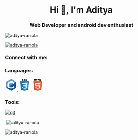 <h1 align="center">Hi 👋, I'm Aditya</h1>
<h3 align="center">Web Developer and android dev enthusiast</h3>

<p align="left"> <img
        src="https://komarev.com/ghpvc/?username=aditya-ramola&label=Profile%20views&color=0e75b6&style=flat"
        alt="aditya-ramola" /> </p>

<p align="left"> <a href="https://github.com/ryo-ma/github-profile-trophy"><img
            src="https://github-profile-trophy.vercel.app/?username=aditya-ramola" alt="aditya-ramola" /></a> </p>

<h3 align="left">Connect with me:</h3>
<p align="left">
</p>

<h3 align="left">Languages:</h3>
<p align="left"> <a href="https://www.cprogramming.com/" target="_blank" rel="noreferrer"> <img
            src="https://raw.githubusercontent.com/devicons/devicon/master/icons/c/c-original.svg" alt="c" width="40"
            height="40" /> </a> <a href="https://www.w3schools.com/css/" target="_blank" rel="noreferrer"> <img
            src="https://raw.githubusercontent.com/devicons/devicon/master/icons/css3/css3-original-wordmark.svg"
            alt="css3" width="40" height="40" /> </a>
    <a href="https://www.w3.org/html/" target="_blank" rel="noreferrer"> <img
            src="https://raw.githubusercontent.com/devicons/devicon/master/icons/html5/html5-original-wordmark.svg"
            alt="html5" width="40" height="40" /> </a>

<h3>Tools:</h3>
<a href="https://git-scm.com/" target="_blank" rel="noreferrer"> <img
        src="https://www.vectorlogo.zone/logos/git-scm/git-scm-icon.svg" alt="git" width="40" height="40" /> </a> </p>



<p>&nbsp;<img align="center"
        src="https://github-readme-stats.vercel.app/api?username=aditya-ramola&show_icons=true&locale=en"
        alt="aditya-ramola" /></p>

<p><img align="center" src="https://github-readme-streak-stats.herokuapp.com/?user=aditya-ramola&"
        alt="aditya-ramola" /></p>
